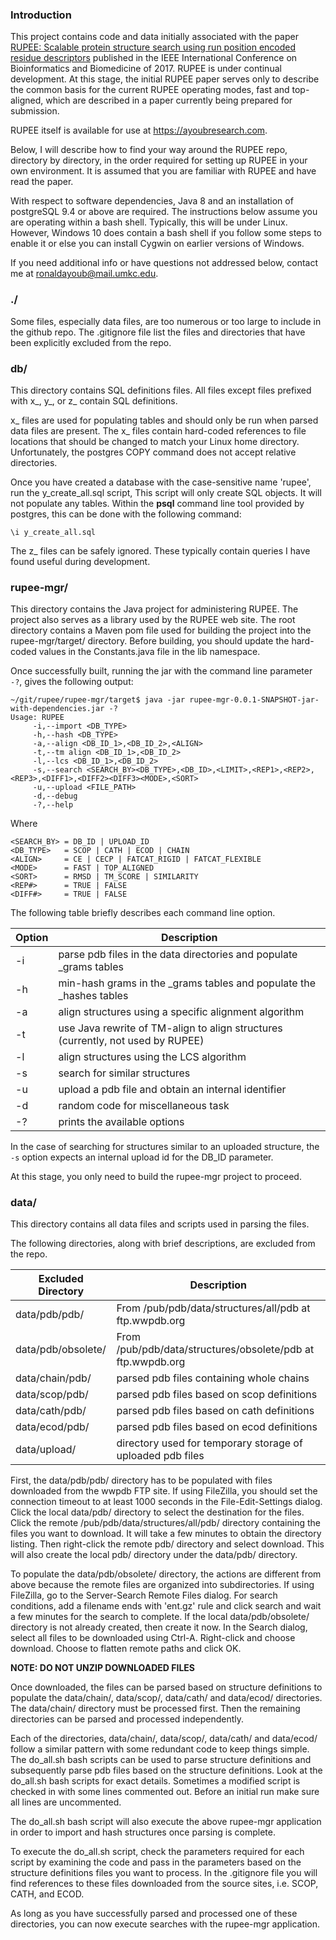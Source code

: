 
### Introduction

This project contains code and data initially associated with the paper [RUPEE: Scalable protein structure search using run position encoded residue descriptors](http://ieeexplore.ieee.org/document/8217627/) published in the IEEE International Conference on Bioinformatics and Biomedicine of 2017. 
RUPEE is under continual development.
At this stage, the initial RUPEE paper serves only to describe the common basis for the current RUPEE operating modes, fast and top-aligned, which are described in a paper currently being prepared for submission. 

RUPEE itself is available for use at <https://ayoubresearch.com>.

Below, I will describe how to find your way around the RUPEE repo, directory by directory, in the order required for setting up RUPEE in your own environment. 
It is assumed that you are familiar with RUPEE and have read the paper. 

With respect to software dependencies, Java 8 and an installation of postgreSQL 9.4 or above are required.
The instructions below assume you are operating within a bash shell. 
Typically, this will be under Linux. 
However, Windows 10 does contain a bash shell if you follow some steps to enable it or else you can install Cygwin on earlier versions of Windows. 

If you need additional info or have questions not addressed below, contact me at ronaldayoub@mail.umkc.edu.

### ./

Some files, especially data files, are too numerous or too large to include in the github repo. 
The .gitignore file list the files and directories that have been explicitly excluded from the repo. 

### db/

This directory contains SQL definitions files. 
All files except files prefixed with x\_, y\_, or z\_ contain SQL definitions. 

x\_ files are used for populating tables and should only be run when parsed data files are present.
The x\_ files contain hard-coded references to file locations that should be changed to match your Linux home directory.
Unfortunately, the postgres COPY command does not accept relative directories. 

Once you have created a database with the case-sensitive name 'rupee', run the y_create_all.sql script,
This script will only create SQL objects. 
It will not populate any tables.
Within the __psql__ command line tool provided by postgres, this can be done with the following command:

```
\i y_create_all.sql
```

The z\_ files can be safely ignored. 
These typically contain queries I have found useful during development. 

### rupee-mgr/

This directory contains the Java project for administering RUPEE. 
The project also serves as a library used by the RUPEE web site. 
The root directory contains a Maven pom file used for building the project into the rupee-mgr/target/ directory. 
Before building, you should update the hard-coded values in the Constants.java file in the lib namespace. 

Once successfully built, running the jar with the command line parameter ```-?```, gives the following output: 

```
~/git/rupee/rupee-mgr/target$ java -jar rupee-mgr-0.0.1-SNAPSHOT-jar-with-dependencies.jar -?
Usage: RUPEE
     -i,--import <DB_TYPE>
     -h,--hash <DB_TYPE>
     -a,--align <DB_ID_1>,<DB_ID_2>,<ALIGN>
     -t,--tm align <DB_ID_1>,<DB_ID_2>
     -l,--lcs <DB_ID_1>,<DB_ID_2>
     -s,--search <SEARCH_BY><DB_TYPE>,<DB_ID>,<LIMIT>,<REP1>,<REP2>,<REP3>,<DIFF1>,<DIFF2><DIFF3><MODE>,<SORT>
     -u,--upload <FILE_PATH>
     -d,--debug
     -?,--help
```

Where 

```
<SEARCH_BY> = DB_ID | UPLOAD_ID
<DB_TYPE>   = SCOP | CATH | ECOD | CHAIN
<ALIGN>     = CE | CECP | FATCAT_RIGID | FATCAT_FLEXIBLE
<MODE>      = FAST | TOP_ALIGNED
<SORT>      = RMSD | TM_SCORE | SIMILARITY
<REP#>      = TRUE | FALSE
<DIFF#>     = TRUE | FALSE
```

The following table briefly describes each command line option.

Option | Description
------ | -----------
-i  | parse pdb files in the data directories and populate \_grams tables
-h  | min-hash grams in the \_grams tables and populate the \_hashes tables
-a  | align structures using a specific alignment algorithm
-t  | use Java rewrite of TM-align to align structures (currently, not used by RUPEE)
-l  | align structures using the LCS algorithm
-s  | search for similar structures 
-u  | upload a pdb file and obtain an internal identifier
-d  | random code for miscellaneous task
-?  | prints the available options

In the case of searching for structures similar to an uploaded structure, the ```-s``` option expects an internal upload id for the DB_ID parameter.

At this stage, you only need to build the rupee-mgr project to proceed. 

### data/

This directory contains all data files and scripts used in parsing the files. 

The following directories, along with brief descriptions, are excluded from the repo. 

Excluded Directory | Description
------------------ | -----------
data/pdb/pdb/      | From /pub/pdb/data/structures/all/pdb at ftp.wwpdb.org
data/pdb/obsolete/ | From /pub/pdb/data/structures/obsolete/pdb at ftp.wwpdb.org
data/chain/pdb/    | parsed pdb files containing whole chains
data/scop/pdb/     | parsed pdb files based on scop definitions
data/cath/pdb/     | parsed pdb files based on cath definitions
data/ecod/pdb/     | parsed pdb files based on ecod definitions
data/upload/       | directory used for temporary storage of uploaded pdb files

First, the data/pdb/pdb/ directory has to be populated with files downloaded from the wwpdb FTP site. 
If using FileZilla, you should set the connection timeout to at least 1000 seconds in the File-Edit-Settings dialog. 
Click the local data/pdb/ directory to select the destination for the files. 
Click the remote /pub/pdb/data/structures/all/pdb/ directory containing the files you want to download. 
It will take a few minutes to obtain the directory listing. 
Then right-click the remote pdb/ directory and select download. 
This will also create the local pdb/ directory under the data/pdb/ directory. 

To populate the data/pdb/obsolete/ directory, the actions are different from above because the remote files are organized into subdirectories. 
If using FileZilla, go to the Server-Search Remote Files dialog. 
For search conditions, add a filename ends with 'ent.gz' rule and click search and wait a few minutes for the search to complete. 
If the local data/pdb/obsolete/ directory is not already created, then create it now. 
In the Search dialog, select all files to be downloaded using Ctrl-A. 
Right-click and choose download. 
Choose to flatten remote paths and click OK.

__NOTE: DO NOT UNZIP DOWNLOADED FILES__

Once downloaded, the files can be parsed based on structure definitions to populate the data/chain/, data/scop/, data/cath/ and data/ecod/ directories. 
The data/chain/ directory must be processed first.
Then the remaining directories can be parsed and processed independently. 

Each of the directories, data/chain/, data/scop/, data/cath/ and data/ecod/ follow a similar pattern with some redundant code to keep things simple. 
The do_all.sh bash scripts can be used to parse structure definitions and subsequently parse pdb files based on the structure definitions.
Look at the do_all.sh bash scripts for exact details. 
Sometimes a modified script is checked in with some lines commented out. 
Before an initial run make sure all lines are uncommented. 

The do_all.sh bash script will also execute the above rupee-mgr application in order to import and hash structures once parsing is complete. 

To execute the do_all.sh script, check the parameters required for each script by examining the code and pass in the parameters based on the structure definitions files you want to process. In the .gitignore file you will find references to these files downloaded from the source sites, i.e. SCOP, CATH, and ECOD.  

As long as you have successfully parsed and processed one of these directories, you can now execute searches with the rupee-mgr application.  

